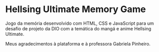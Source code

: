 # Hellsing Ultimate Memory Game

Jogo da memória desenvolvido com HTML, CSS e JavaScript para um desafio de projeto da DIO com a temática do mangá e anime Hellsing Ultimate.

Meus agradecimentos à plataforma e à professora Gabriela Pinheiro. 
